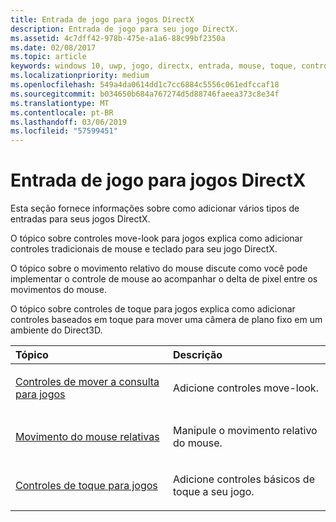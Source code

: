 ```yaml
---
title: Entrada de jogo para jogos DirectX
description: Entrada de jogo para seu jogo DirectX.
ms.assetid: 4c7dff42-978b-475e-a1a6-88c99bf2350a
ms.date: 02/08/2017
ms.topic: article
keywords: windows 10, uwp, jogo, directx, entrada, mouse, toque, controle
ms.localizationpriority: medium
ms.openlocfilehash: 549a4da0614dd1c7cc6884c5556c061edfccaf18
ms.sourcegitcommit: b034650b684a767274d5d88746faeea373c8e34f
ms.translationtype: MT
ms.contentlocale: pt-BR
ms.lasthandoff: 03/06/2019
ms.locfileid: "57599451"
---
```

# <a name="game-input-for-directx-games"></a>Entrada de jogo para jogos DirectX

Esta seção fornece informações sobre como adicionar vários tipos de entradas para seus jogos DirectX.

O tópico sobre controles move-look para jogos explica como adicionar controles tradicionais de mouse e teclado para seu jogo DirectX.

O tópico sobre o movimento relativo do mouse discute como você pode implementar o controle de mouse ao acompanhar o delta de pixel entre os movimentos do mouse.

O tópico sobre controles de toque para jogos explica como adicionar controles baseados em toque para mover uma câmera de plano fixo em um ambiente do Direct3D.

<table>
<colgroup>
<col width="50%" />
<col width="50%" />
</colgroup>
<thead>
<tr class="header">
<th align="left">Tópico</th>
<th align="left">Descrição</th>
</tr>
</thead>
<tbody>
<tr class="odd">
<td align="left"><p><a href="tutorial--adding-move-look-controls-to-your-directx-game.md">Controles de mover a consulta para jogos</a></p></td>
<td align="left"><p>Adicione controles move-look.</p></td>
</tr>
<tr class="even">
<td align="left"><p><a href="relative-mouse-movement.md">Movimento do mouse relativas</a></p></td>
<td align="left"><p>Manipule o movimento relativo do mouse.</p></td>
</tr>
<tr class="odd">
<td align="left"><p><a href="tutorial--adding-touch-controls-to-your-directx-game.md">Controles de toque para jogos</a></p></td>
<td align="left"><p>Adicione controles básicos de toque a seu jogo.</p></td>
</tr>
</tbody>
</table>